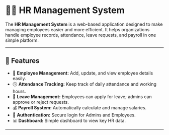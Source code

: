 # 🧑‍💼 HR Management System

The **HR Management System** is a web-based application designed to make managing employees easier and more efficient. It helps organizations handle employee records, attendance, leave requests, and payroll in one simple platform.

---

## 🚀 Features

- 👥 **Employee Management:** Add, update, and view employee details easily.  
- 🕒 **Attendance Tracking:** Keep track of daily attendance and working hours.  
- 📝 **Leave Management:** Employees can apply for leave; admins can approve or reject requests.  
- 💰 **Payroll System:** Automatically calculate and manage salaries.  
- 🔐 **Authentication:** Secure login for Admins and Employees.  
- 📊 **Dashboard:** Simple dashboard to view key HR data.

---
